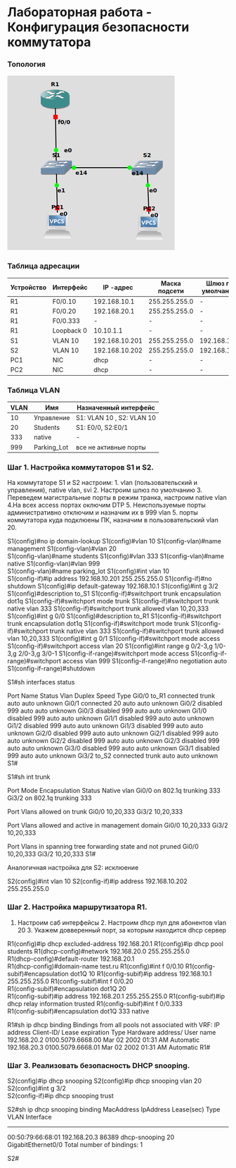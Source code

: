 
# Лабораторная работа - Конфигурация безопасности коммутатора 

### Топология

![](1.png)

### Таблица адресации

| Устройство  | Интерфейс   | IP  -адрес          | Маска подсети  | Шлюз по умолчанию |
|-------------|-------------|---------------------|----------------|-------------------|
| R1          | F0/0.10     | 192.168.10.1        | 255.255.255.0  | -                 | 
| R1          | F0/0.20     | 192.168.20.1        | 255.255.255.0  | -                 | 
| R1          | F0/0.333    | -                   | -              | -                 | 
| R1          | Loopback 0  | 10.10.1.1           | -              | -                 | 
| S1          | VLAN 10     | 192.168.10.201      | 255.255.255.0  | 192.168.10.1      | 
| S2          | VLAN 10     | 192.168.10.202      | 255.255.255.0  | 192.168.10.1      | 
|PC1          | NIC         | dhcp                | -              | -                 |
|PC2          | NIC         | dhcp                | -              | -                 |

### Таблица VLAN

| VLAN        |    Имя       | Назначенный интерфейс         | 
|-------------|--------------|-------------------------------|
| 10          | Управление   | S1: VLAN 10 , S2: VLAN 10     | 
| 20          | Students     | S1: E0/0, S2:E0/1             |  
| 333         | native       | -                             |
| 999         | Parking_Lot  | все не активные порты         |  


### Шаг 1. Настройка коммутаторов S1 и S2.

На коммутаторе S1 и S2 настроим: 1. vlan (пользовательский и управления), native vlan, svi 2. Настроим шлюз по умолчанию 3. Переведем магистральные порты в режим транка, настроим native vlan 4.На всех access портах оключим DTP 5. Неиспользуемые порты административно отключим и назначим их в 999 vlan 5. порты коммутатора куда подклюены ПК, назначим в пользовательский vlan 20.


S1(config)#no ip domain-lookup
S1(config)#vlan 10
S1(config-vlan)#name management
S1(config-vlan)#vlan 20            
S1(config-vlan)#name students
S1(config)#vlan 333
S1(config-vlan)#name native
S1(config-vlan)#vlan 999   
S1(config-vlan)#name parking_lot
S1(config)#int vlan 10       
S1(config-if)#ip address 192.168.10.201 255.255.255.0
S1(config-if)#no shutdown 
S1(config)#ip default-gateway 192.168.10.1
S1(config)#int g 3/2
S1(config)#description to_S1
S1(config-if)#switchport trunk encapsulation dot1q 
S1(config-if)#switchport mode trunk 
S1(config-if)#switchport trunk native vlan 333
S1(config-if)#switchport trunk allowed vlan 10,20,333
S1(config)#int g 0/0
S1(config)#description to_R1
S1(config-if)#switchport trunk encapsulation dot1q
S1(config-if)#switchport mode trunk 
S1(config-if)#switchport trunk native vlan 333
S1(config-if)#switchport trunk allowed vlan 10,20,333
S1(config)#int g 0/1
S1(config-if)#switchport mode access 
S1(config-if)#switchport access vlan 20
S1(config)#int range g 0/2-3,g 1/0-3,g 2/0-3,g 3/0-1
S1(config-if-range)#switchport mode access 
S1(config-if-range)#switchport access vlan 999
S1(config-if-range)#no negotiation auto 
S1(config-if-range)#shutdown 


S1#sh interfaces status 

Port      Name               Status       Vlan       Duplex  Speed Type 
Gi0/0     to_R1              connected    trunk        auto   auto unknown
Gi0/1                        connected    20           auto   auto unknown
Gi0/2                        disabled     999          auto   auto unknown
Gi0/3                        disabled     999          auto   auto unknown
Gi1/0                        disabled     999          auto   auto unknown
Gi1/1                        disabled     999          auto   auto unknown
Gi1/2                        disabled     999          auto   auto unknown
Gi1/3                        disabled     999          auto   auto unknown
Gi2/0                        disabled     999          auto   auto unknown
Gi2/1                        disabled     999          auto   auto unknown
Gi2/2                        disabled     999          auto   auto unknown
Gi2/3                        disabled     999          auto   auto unknown
Gi3/0                        disabled     999          auto   auto unknown
Gi3/1                        disabled     999          auto   auto unknown
Gi3/2     to_S2              connected    trunk        auto   auto unknown
S1# 


S1#sh int trunk 

Port        Mode             Encapsulation  Status        Native vlan
Gi0/0       on               802.1q         trunking      333
Gi3/2       on               802.1q         trunking      333

Port        Vlans allowed on trunk
Gi0/0       10,20,333
Gi3/2       10,20,333

Port        Vlans allowed and active in management domain
Gi0/0       10,20,333
Gi3/2       10,20,333

Port        Vlans in spanning tree forwarding state and not pruned
Gi0/0       10,20,333
Gi3/2       10,20,333
S1#

Аналогичная настройка для S2: 
исклюение

S2(config)#int vlan 10
S2(config-if)#ip address 192.168.10.202 255.255.255.0


### Шаг 2. Настройка маршрутизатора R1.

1. Настроим саб интерфейсы 2. Настроим dhcp пул для абонентов vlan 20 3. Укажем довверенный порт, за которым находится dhcp сервер 

R1(config)#ip dhcp excluded-address 192.168.20.1 
R1(config)#ip dhcp pool students
R1(dhcp-config)#network 192.168.20.0 255.255.255.0    
R1(dhcp-config)#default-router 192.168.20.1  
R1(dhcp-config)#domain-name test.ru
R1(config)#int f 0/0.10
R1(config-subif)#encapsulation dot1Q 10
R1(config-subif)#ip address 192.168.10.1 255.255.255.0
R1(config-subif)#int f 0/0.20                         
R1(config-subif)#encapsulation dot1Q 20               
R1(config-subif)#ip address 192.168.20.1 255.255.255.0
R1(config-subif)#ip dhcp relay information trusted 
R1(config-subif)#int f 0/0.333                                 
R1(config-subif)#encapsulation dot1Q 333 native 


R1#sh ip dhcp binding 
Bindings from all pools not associated with VRF:
IP address          Client-ID/	 	    Lease expiration        Type
		    Hardware address/
		    User name
192.168.20.2        0100.5079.6668.00       Mar 02 2002 01:31 AM    Automatic
192.168.20.3        0100.5079.6668.01       Mar 02 2002 01:31 AM    Automatic
R1#


### Шаг 3. Реализовать безопасность DHCP snooping.

S2(config)#ip dhcp snooping 
S2(config)#ip dhcp snooping vlan 20
S2(config)#int g 3/2                              
S2(config-if)#ip dhcp snooping trust 


S2#sh ip dhcp snooping binding 
MacAddress          IpAddress        Lease(sec)  Type           VLAN  Interface
------------------  ---------------  ----------  -------------  ----  --------------------
00:50:79:66:68:01   192.168.20.3     86389       dhcp-snooping   20    GigabitEthernet0/0
Total number of bindings: 1

S2#


